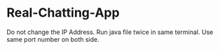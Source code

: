 # Real-Chatting-App

Do not change the IP Address.
Run java file twice in same terminal.
Use same port number on both side.
